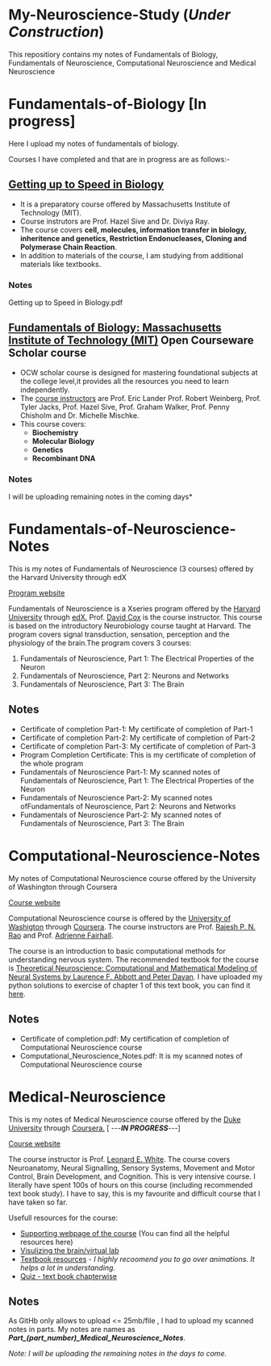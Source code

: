 # My-Neuroscience-Study (*Under Construction*)
This repositiory contains my notes of Fundamentals of Biology, Fundamentals of Neuroscience, Computational Neuroscience and Medical Neuroscience

# Fundamentals-of-Biology [In progress]
Here I upload my notes of fundamentals of biology. 

Courses I have completed and that are in progress are as follows:-
## [**Getting up to Speed in Biology**](https://openlearninglibrary.mit.edu/courses/course-v1:OCW+Pre-7.01+1T2020/about)
* It is a preparatory course offered by Massachusetts Institute of Technology (MIT). 
* Course instrutors are Prof. Hazel Sive and Dr. Diviya Ray.
* The course covers **cell, molecules, information transfer in biology, inheritence and genetics, Restriction Endonucleases, Cloning and Polymerase Chain Reaction**.
* In addition to materials of the course, I am studying from additional materials like textbooks.

### Notes
Getting up to Speed in Biology.pdf 

## [Fundamentals of Biology: Massachusetts Institute of Technology (MIT)](https://ocw.mit.edu/courses/biology/7-01sc-fundamentals-of-biology-fall-2011/index.htm) Open Courseware Scholar course
* OCW scholar course is designed for mastering foundational subjects at the college level,it provides all the resources you need to learn independently.
* The [course instructors](https://ocw.mit.edu/courses/biology/7-01sc-fundamentals-of-biology-fall-2011/syllabus/meet-the-instructors/) are Prof. Eric Lander Prof. Robert Weinberg, Prof. Tyler Jacks, Prof. Hazel Sive, Prof. Graham Walker, Prof. Penny Chisholm and Dr. Michelle Mischke.
* This course covers:
  * **Biochemistry**
  * **Molecular Biology**
  * **Genetics**
  * **Recombinant DNA**

### Notes
I will be uploading remaining notes in the coming days*

# Fundamentals-of-Neuroscience-Notes
This is my notes of Fundamentals of Neuroscience (3 courses) offered by the Harvard University through edX

[Program website](https://www.edx.org/xseries/harvardx-fundamentals-of-neuroscience)

Fundamentals of Neuroscience is a Xseries program offered by the [Harvard University](https://www.harvard.edu/) through [edX.](https://www.edx.org/) Prof. [David Cox](https://www.edx.org/bio/david-cox) is the course instructor. This course is based on the introductory Neurobiology course taught at Harvard. The program covers signal transduction, sensation, perception and the physiology of the brain.The program covers 3 courses:
1. Fundamentals of Neuroscience, Part 1: The Electrical Properties of the Neuron
2. Fundamentals of Neuroscience, Part 2: Neurons and Networks
3. Fundamentals of Neuroscience, Part 3: The Brain

## Notes
* Certificate of completion Part-1: My certificate of completion of Part-1
* Certificate of completion Part-2: My certificate of completion of Part-2
* Certificate of completion Part-3: My certificate of completion of Part-3
* Program Completion Certificate: This is my certificate of completion of the whole program
* Fundamentals of Neuroscience Part-1: My scanned notes of Fundamentals of Neuroscience, Part 1: The Electrical Properties of the Neuron
* Fundamentals of Neuroscience Part-2: My scanned notes ofFundamentals of Neuroscience, Part 2: Neurons and Networks
* Fundamentals of Neuroscience Part-2: My scanned notes of Fundamentals of Neuroscience, Part 3: The Brain

# Computational-Neuroscience-Notes
My notes of Computational Neuroscience course offered by the University of Washington through Coursera

[Course website](https://www.coursera.org/learn/computational-neuroscience/home/welcome)

Computational Neuroscience course is offered by the [University of Washigton](https://www.washington.edu/) through [Coursera](https://www.coursera.org/). The course instructors are Prof. [Rajesh P. N. Rao](https://www.rajeshpnrao.com/) and Prof. [Adrienne Fairhall](https://pbio.uw.edu/directories/faculty/entry/afairhall/).

The course is an introduction to basic computational methods for understanding nervous system. The recommended textbook for the course is [Theoretical Neuroscience: Computational and Mathematical Modeling of Neural Systems by Laurence F. Abbott and Peter Dayan](http://www.gatsby.ucl.ac.uk/~lmate/biblio/dayanabbott.pdf). I have uploaded my python solutions to exercise of chapter 1 of this text book, you can find it [here](https://github.com/Ullas25/Theoretical-Neuroscience).

## Notes
* Certificate of completion.pdf: My certification of completion of Computational Neuroscience course
* Computational_Neuroscience_Notes.pdf: It is my scanned notes of Computational Neuroscience course 

# Medical-Neuroscience
This is my notes of Medical Neuroscience course offered by the [Duke University](https://duke.edu/) through [Coursera.](https://www.coursera.org/) [ ---***IN PROGRESS***---]

[Course website](https://www.coursera.org/learn/medical-neuroscience?)

The course instructor is Prof. [Leonard E. White](https://www.coursera.org/instructor/~901314). The course covers Neuroanatomy, Neural Signalling, Sensory Systems, Movement and Motor Control, Brain Development, and Cognition. This is very intensive course. I literally have spent 100s of hours on this course (including recommended text book study). I have to say, this is my favourite and difficult course that I have taken so far. 

Usefull resources for the course:
* [Supporting webpage of the course](https://www.learnmedicalneuroscience.nl/) (You can find all the helpful resources here)
* [Visulizing the brain/virtual lab](http://www.anatomie-amsterdam.nl/sub_sites/anatomie-zenuwwerking/123_neuro/start.htm)
* [Textbook resources](https://learninglink.oup.com/access/neuroscience-sixth-edition-student-resources#tag_chapter-01) - *I highly recoomend you to go over animations. It helps a lot in understanding.*
* [Quiz - text book chapterwise](https://neuroscience5e.sinauer.com/quiz/quiz_chapters.cgi)

## Notes
As GitHb only allows to upload <= 25mb/file , I had to upload my scanned notes in parts. My notes are names as ***Part_(part_number)_Medical_Neuroscience_Notes***.

*Note: I will be uploading the remaining notes in the days to come.*



